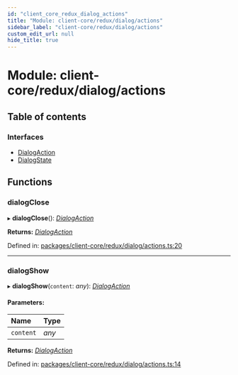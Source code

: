 ```yaml
---
id: "client_core_redux_dialog_actions"
title: "Module: client-core/redux/dialog/actions"
sidebar_label: "client-core/redux/dialog/actions"
custom_edit_url: null
hide_title: true
---
```


# Module: client-core/redux/dialog/actions

## Table of contents

### Interfaces

- [DialogAction](../interfaces/client_core_redux_dialog_actions.dialogaction.md)
- [DialogState](../interfaces/client_core_redux_dialog_actions.dialogstate.md)

## Functions

### dialogClose

▸ **dialogClose**(): [*DialogAction*](../interfaces/client_core_redux_dialog_actions.dialogaction.md)

**Returns:** [*DialogAction*](../interfaces/client_core_redux_dialog_actions.dialogaction.md)

Defined in: [packages/client-core/redux/dialog/actions.ts:20](https://github.com/xr3ngine/xr3ngine/blob/5c3dcaef1/packages/client-core/redux/dialog/actions.ts#L20)

___

### dialogShow

▸ **dialogShow**(`content`: *any*): [*DialogAction*](../interfaces/client_core_redux_dialog_actions.dialogaction.md)

#### Parameters:

Name | Type |
:------ | :------ |
`content` | *any* |

**Returns:** [*DialogAction*](../interfaces/client_core_redux_dialog_actions.dialogaction.md)

Defined in: [packages/client-core/redux/dialog/actions.ts:14](https://github.com/xr3ngine/xr3ngine/blob/5c3dcaef1/packages/client-core/redux/dialog/actions.ts#L14)
